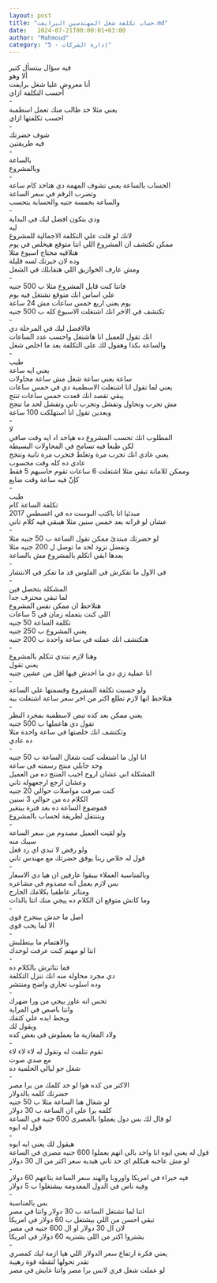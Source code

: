 ```yaml
---
layout: post
title: "حساب تكلفة شغل المهندسين البرايفت.md"
date:   2024-07-21T00:00:01+03:00
author: "Mahmoud"
category: "5 - إدارة الشركات"
---
```

فيه سؤال بيتسأل كتير\
ألا وهو\
أنا معروض عليا شغل برايفت\
أحسب التكلفة ازاي\
-\
يعني مثلا حد طالب منك تعمل اسطمبة\
احسب تكلفتها ازاي\
-\
شوف حضرتك\
فيه طريقتين\
-\
بالساعة\
وبالمشروع\
-\
الحساب بالساعة يعني تشوف المهمة دي هتاخد كام
ساعة\
وتضرب الرقم في سعر الساعة\
والساعة بخمسة جنيه والحسابة بتحسب\
-\
ودي بتكون افضل ليك في البداية\
ليه\
لانك لو قلت علي التكلفة الاجمالية للمشروع\
ممكن تكتشف ان المشروع اللي انتا متوقع هيخلص في
يوم\
هتلاقيه محتاج اسبوع مثلا\
وده لان خبرتك لسه قليلة\
ومش عارف الخوازيق اللي هتقابلك في الشغل\
-\
فانتا كنت قايل المشروع مثلا ب 500 جنيه\
علي اساس انك متوقع تشتغل فيه يوم\
يوم يعني اربع خمس ساعات مش 24 ساعة\
تكتشف في الاخر انك اشتغلت الاسبوع كله ب 500 جنيه\
-\
فالافضل ليك في المرحلة دي\
انك تقول للعميل انا هاشتغل واحسب عدد الساعات\
والساعة بكذا وهقول لك علي التكلفة بعد ما اخلص
شغل\
-\
طيب\
يعني ايه ساعة\
ساعة يعني ساعة شغل مش ساعة محاولات\
يعني لما تقول انا اشتغلت الاسطمبة دي في خمس
ساعات\
يبقي تقصد انك قعدت خمس ساعات تنتج\
مش تجرب وتحاول وتفشل وتجرب تاني وتفشل لحد ما
تنجح\
وبعدين تقول انا استهلكت 100 ساعة\
-\
لا\
المطلوب انك تحسب المشروع ده هياخد اد ايه وقت
صافي\
لكن طبعا فيه تسامح في المحاولات البسيطة\
يعني عادي انك تجرب مرة وتغلط فتجرب مرة تانية
وتنجح\
عادي ده كله وقت محسوب\
وممكن للامانة تبقي مثلا اشتغلت 6 ساعات تقوم حاسبهم 5
فقط\
كإنّ فيه ساعة وقت ضايع\
-\
طيب\
تكلفة الساعة كام\
مبدئيا انا باكتب البوست ده في اغسطس 2017\
عشان لو قراته بعد خمس سنين مثلا هيبقي فيه كلام
تاني\
-\
لو حضرتك مبتدئ ممكن تقول الساعة ب 50 جنيه مثلا\
وتفضل تزود لحد ما توصل ل 200 جنيه مثلا\
بعدها ابقي اتكلم بالمشروع مش بالساعة\
-\
في الاول ما تفكرش في الفلوس قد ما تفكر في
الانتشار\
-\
المشكلة بتحصل فين\
لما تبقي محترف جدا\
هتلاحظ ان ممكن نفس المشروع\
اللي كنت بتعمله زمان في 5 ساعات\
تكلفة الساعة 50 جنيه\
يعني المشروع ب 250 جنيه\
هتكتشف انك عملته في ساعة واحدة ب 200 جنيه\
-\
وهنا لازم تبتدي تتكلم بالمشروع\
يعني تقول\
انا عملية زي دي ما اخدش فيها اقل من عشين جنيه\
-\
ولو حسبت تكلفة المشروع وقسمتها علي الساعة\
هتلاحظ انها لازم تطلع اكتر من اخر سعر ساعة اشتغلت
بيه\
-\
يعني ممكن بعد كده تبص لاسطمبة بمجرد النظر\
تقول دي هاعملها ب 500 جنيه\
وتكتشف انك خلصتها في ساعة واحدة مثلا\
ده عادي\
-\
انا اول ما اشتغلت كنت شغال الساعة ب 50 جنيه\
وحد جابلي منتج رسمته في ساعة\
المشكلة اني عشان اروح اجيب المنتج ده من العميل\
وعشان ارجع ارجعهوله تاني\
كنت صرفت مواصلات حوالي 20 جنيه\
الكلام ده من حوالي 3 سنين\
فموضوع الساعة ده بعد فترة بيتغير\
وبتنتقل لطريقة لحساب بالمشروع\
-\
ولو لقيت العميل مصدوم من سعر الساعة\
سيبك منه\
ولو رفض لا تبدي اي رد فعل\
قول له خلاص ربنا يوفق حضرتك مع مهندس تاني\
-\
وبالمناسبة العملاء بيبقوا عارفين ان هيا دي
الاسعار\
بس لازم يعمل انه مصدوم في مشاعره\
ومتاثر عاطفيا بكلامك الجارح\
وما كانش متوقع ان الكلام ده ييجي منك انتا بالذات\
-\
اصل ما حدش بينجرح قوي\
الا لما يحب قوي\
-\
والاهتمام ما بيتطلبش\
انتا لو مهتم كنت عرفت لوحدك\
-\
فما تتاثرش بالكلام ده\
دي مجرد محاولة منه انك تنزل التكلفة\
وده اسلوب تجاري واضح ومنتشر\
-\
تحس انه عاوز ييجي من ورا ضهرك\
وانتا باصص في المراية\
ويحط ايده علي كتفك\
ويقول لك\
ولاد المغازية ما يعملوش في بعض كده\
-\
تقوم تتلفت له وتقول له لاء لاء لاء\
مع صدي صوت\
شغل جو ليالي الحلمية ده\
-\
الاكتر من كده هوا لو حد كلمك من برا مصر\
حضرتك كلمه بالدولار\
لو شغال هنا الساعة مثلا ب 50 جنيه\
كلمه برا علي ان الساعة ب 30 دولار\
لو قال لك بس دول يعملوا بالمصري 600 جنيه في
الساعة\
قول له ايوه\
-\
هيقول لك يعني ايه ايوه\
قول له يعني ايوه انا واخد بالي انهم يعملوا 600 جنيه مصري
في الساعة\
لو مش عاجبه هيكلم اي حد تاني هيديه سعر اكتر من ال 30
دولار\
-\
فيه خبراء في امريكا واوروبا والهند سعر الساعة بتاعهم 60
دولار\
وفيه ناس في الدول المعدومة بيشتغلوا ب 5 دولار\
-\
بس بالمناسبة\
انتا لما تشتغل الساعة ب 30 دولار وانتا في مصر\
تبقي احسن من اللي بيشتغل ب 60 دولار في امريكا\
لان ال 30 دولار او ال 600 جنيه في مصر\
يشتروا اكتر من اللي يشتريه 60 دولار في امريكا\
-\
يعني فكرة ارتفاع سعر الدولار اللي هيا ازمة ليك
كمصري\
تقدر تحولها لنقطة قوة رهيبة\
لو عملت شغل فري لانس برا مصر وانتا عايش في مصر
